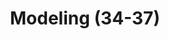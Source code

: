 ---
layout: home
title: Modeling (34-37)
parent: Method (Item#7-43)
nav_order: 7
has_children: true
---